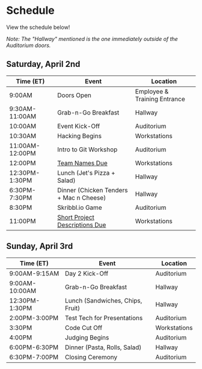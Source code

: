 # Schedule
View the schedule below!

_Note: The "Hallway" mentioned is the one immediately outside of the Auditorium doors._

## Saturday, April 2nd

| Time (ET)       | Event                                   | Location |
|-----------------|-----------------------------------------|----------|
| 9:00AM          | Doors Open                              | Employee & Training Entrance |
| 9:30AM-11:00AM  | Grab-n-Go Breakfast                     | Hallway |
| 10:00AM         | Event  Kick-Off                         | Auditorium |
| 10:30AM         | Hacking Begins                          | Workstations |
| 11:00AM-12:00PM | Intro to Git Workshop                   | Auditorium |
| 12:00PM         | [Team Names Due](https://forms.gle/4yX6CzQ7qqjD87246) | Workstations |
| 12:30PM-1:30PM  | Lunch (Jet's Pizza + Salad)             | Hallway |
| 6:30PM-7:30PM   | Dinner (Chicken Tenders + Mac n Cheese) | Hallway |
| 8:30PM          | Skribbl.io Game                         | Auditorium |
| 11:00PM         | [Short Project Descriptions Due](https://forms.gle/w3NgrLavFCiviGpP7) | Workstations |

## Sunday, April 3rd

| Time (ET)      | Event                            | Location |
|----------------|----------------------------------|----------|
| 9:00AM-9:15AM  | Day 2 Kick-Off                   | Auditorium |
| 9:00AM-10:00AM | Grab-n-Go Breakfast              | Hallway |
| 12:30PM-1:30PM | Lunch (Sandwiches, Chips, Fruit) | Hallway |
| 2:00PM-3:00PM  | Test Tech for Presentations      | Auditorium |
| 3:30PM         | Code Cut Off                     | Workstations |
| 4:00PM         | Judging Begins                   | Auditorium |
| 6:00PM-6:30PM  | Dinner (Pasta, Rolls, Salad)     | Hallway |
| 6:30PM-7:00PM  | Closing Ceremony                 | Auditorium |